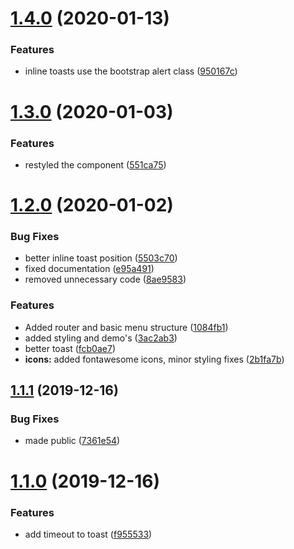 # [1.4.0](https://github.com/molgenis/molgenis-ui-components/compare/v1.3.0...v1.4.0) (2020-01-13)


### Features

* inline toasts use the bootstrap alert class ([950167c](https://github.com/molgenis/molgenis-ui-components/commit/950167ccf49e66237f117f880f1ce93fda111831))

# [1.3.0](https://github.com/molgenis/molgenis-ui-components/compare/v1.2.0...v1.3.0) (2020-01-03)


### Features

* restyled the component ([551ca75](https://github.com/molgenis/molgenis-ui-components/commit/551ca75672ad73fed8286a9c9ab49663f1f39a72))

# [1.2.0](https://github.com/molgenis/molgenis-ui-components/compare/v1.1.1...v1.2.0) (2020-01-02)


### Bug Fixes

* better inline toast position ([5503c70](https://github.com/molgenis/molgenis-ui-components/commit/5503c708ea03180f8f3639ffecdcf9bba162b18d))
* fixed documentation ([e95a491](https://github.com/molgenis/molgenis-ui-components/commit/e95a4911ffd7b011cb1f3fb2803a65fe3dd03ff6))
* removed unnecessary code ([8ae9583](https://github.com/molgenis/molgenis-ui-components/commit/8ae958376e5a81a8f61746d0fe48b57e8ba16e3c))


### Features

* Added router and basic menu structure ([1084fb1](https://github.com/molgenis/molgenis-ui-components/commit/1084fb13b3b08d35c4f76702bc0199d099ca0749))
* added styling and demo's ([3ac2ab3](https://github.com/molgenis/molgenis-ui-components/commit/3ac2ab39d1493f1acfe3669fcdf233fbdfc173bd))
* better toast ([fcb0ae7](https://github.com/molgenis/molgenis-ui-components/commit/fcb0ae735571b717932d6439de29a46149e73d45))
* **icons:** added fontawesome icons, minor styling fixes ([2b1fa7b](https://github.com/molgenis/molgenis-ui-components/commit/2b1fa7b18a9e5817fce558669cc11426cd82b7e0))

## [1.1.1](https://github.com/molgenis/molgenis-ui-components/compare/v1.1.0...v1.1.1) (2019-12-16)


### Bug Fixes

* made public ([7361e54](https://github.com/molgenis/molgenis-ui-components/commit/7361e54c83da75b53bf3283e8ece5457f1bab66e))

# [1.1.0](https://github.com/molgenis/molgenis-ui-components/compare/v1.0.0...v1.1.0) (2019-12-16)


### Features

* add timeout to toast ([f955533](https://github.com/molgenis/molgenis-ui-components/commit/f955533859c3d6750e51a4426c7b9a7491431eef))
